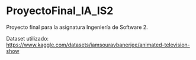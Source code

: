 # ProyectoFinal_IA_IS2
Proyecto final para la asignatura Ingeniería de Software 2.

Dataset utilizado:
https://www.kaggle.com/datasets/iamsouravbanerjee/animated-television-show
